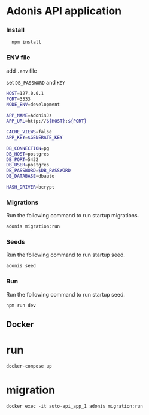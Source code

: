 # Adonis API application

### Install
```bash
  npm install
```

### ENV file

add `.env` file

set `DB_PASSWORD` and `KEY`

```bash
HOST=127.0.0.1
PORT=3333
NODE_ENV=development

APP_NAME=AdonisJs
APP_URL=http://${HOST}:${PORT}

CACHE_VIEWS=false
APP_KEY=$GENERATE_KEY

DB_CONNECTION=pg
DB_HOST=postgres
DB_PORT=5432
DB_USER=postgres
DB_PASSWORD=$DB_PASSWORD
DB_DATABASE=dbauto

HASH_DRIVER=bcrypt

```


### Migrations

Run the following command to run startup migrations.

```js
adonis migration:run
```

### Seeds

Run the following command to run startup seed.

```js
adonis seed
```

### Run

Run the following command to run startup seed.

```js
npm run dev
```

## Docker

# run

```js
docker-compose up
```

# migration 
```js
docker exec -it auto-api_app_1 adonis migration:run
```
